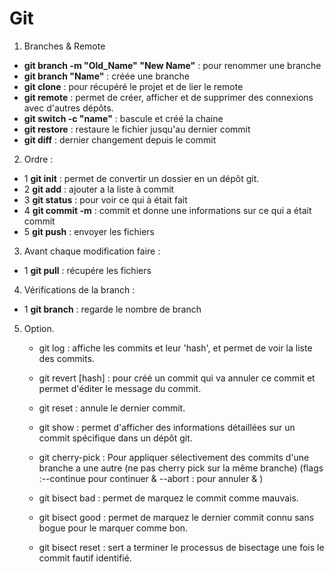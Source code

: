 # Git

1. Branches & Remote 
- **git branch -m "Old_Name" "New Name"** : pour renommer une branche
- **git branch "Name"** : créée une branche
- **git clone** : pour récupéré le projet et de lier le remote
- **git remote** : permet de créer, afficher et de supprimer des connexions avec d'autres dépôts.
- **git switch -c "name"** : bascule et créé la chaine
- **git restore** : restaure le fichier jusqu'au dernier commit
- **git diff** : dernier changement depuis le commit


2. Ordre : 
- 1 **git init** : permet de convertir un dossier en un dépôt git.
- 2 **git add** : ajouter a la liste à commit
- 3 **git status** : pour voir ce qui à était fait
- 4 **git commit -m** : commit et donne une informations sur ce qui a était commit
- 5 **git push** : envoyer les fichiers

3. Avant chaque modification faire : 
- 1 **git pull** : récupére les fichiers

4. Vérifications de la branch : 
- 1 **git branch**  : regarde le nombre de branch

5. Option.
    - git log : affiche les commits et leur 'hash', et permet de voir la liste des commits.
    - git revert [hash] : pour créé un commit qui va annuler ce commit et permet d'éditer le message du commit.

    - git reset : annule le dernier commit.     
    - git show : permet d'afficher des informations détaillées sur un commit spécifique dans un dépôt git.

    - git cherry-pick : Pour appliquer sélectivement des commits d'une branche a une autre (ne pas cherry pick sur la même branche) (flags :--continue pour continuer & --abort : pour annuler & <hash-du-commit>)

    - git bisect bad : permet de marquez le commit comme mauvais.

    - git bisect good <commit> : permet de marquez le dernier commit connu sans bogue pour le marquer comme bon.

    - git bisect reset : sert a terminer le processus de bisectage une fois le commit fautif identifié.
